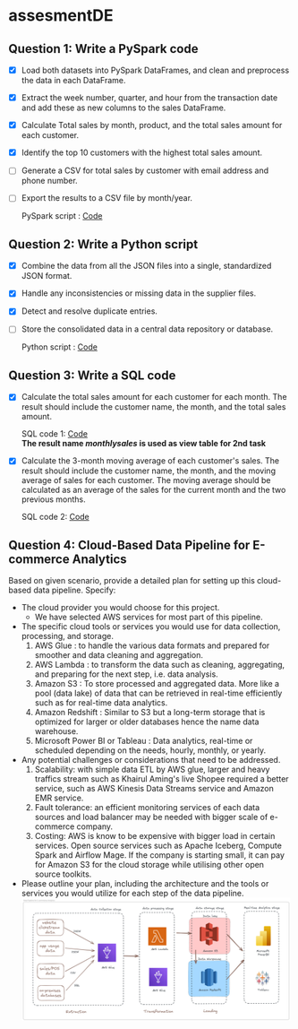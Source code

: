 # assesmentDE
## Question 1: Write a PySpark code
- [x] Load both datasets into PySpark DataFrames, and clean and preprocess the data in each DataFrame.
- [x] Extract the week number, quarter, and hour from the transaction date and add these as new columns to the sales DataFrame.
- [x] Calculate Total sales by month, product, and the total sales amount for each customer.
- [x] Identify the top 10 customers with the highest total sales amount.
- [ ] Generate a CSV for total sales by customer with email address and phone number.
- [ ] Export the results to a CSV file by month/year.
    
     PySpark script : [Code](./Q1.py)
## Question 2: Write a Python script
- [x] Combine the data from all the JSON files into a single, standardized JSON format.
- [x] Handle any inconsistencies or missing data in the supplier files.
- [x] Detect and resolve duplicate entries.
- [ ] Store the consolidated data in a central data repository or database.

     Python script : [Code](./Q2.py)

## Question 3: Write a SQL code
- [x] Calculate the total sales amount for each customer for each month. The result should include the customer name, the month, and the total sales amount.

     SQL code 1: [Code](./Q3.1.sql)     
**The result name *monthlysales* is used as view table for 2nd task**
- [x] Calculate the 3-month moving average of each customer's sales. The result should include the customer name, the month, and the moving average of sales for each customer. The moving average should be calculated as an average of the sales for the current month and the two previous months.

     SQL code 2: [Code](./Q3.2.sql)     

## Question 4: Cloud-Based Data Pipeline for E-commerce Analytics
Based on given scenario, provide a detailed plan for setting up this cloud-based data pipeline. Specify:
-	The cloud provider you would choose for this project.
      - We have selected AWS services for most part of this pipeline.
-	The specific cloud tools or services you would use for data collection, processing, and storage.
      1. AWS Glue : to handle the various data formats and prepared for smoother and data cleaning and aggregation.
      2. AWS Lambda : to transform the data such as cleaning, aggregating, and preparing for the next step, i.e. data analysis. 
      3. Amazon S3 : To store processed and aggregated data. More like a pool (data lake) of data that can be retrieved in real-time efficiently such as for real-time data analytics.
      4. Amazon Redshift : Similar to S3 but a long-term storage that is optimized for larger or older databases hence the name data warehouse. 
      5. Microsoft Power BI or Tableau : Data analytics, real-time or scheduled depending on the needs, hourly, monthly, or yearly. 
-	Any potential challenges or considerations that need to be addressed.
      1. Scalability: with simple data ETL by AWS glue, larger and heavy traffics stream such as Khairul Aming's live Shopee required a better service, such as AWS Kinesis Data Streams service and Amazon EMR service.
      2. Fault tolerance: an efficient monitoring services of each data sources and load balancer may be needed with bigger scale of e-commerce company.
      3. Costing: AWS is know to be expensive with bigger load in certain services. Open source services such as Apache Iceberg, Compute Spark and Airflow Mage. If the company is starting small, it can pay for Amazon S3 for the cloud storage while utilising other open source toolkits. 
-	Please outline your plan, including the architecture and the tools or services you would utilize for each step of the data pipeline.
      ![pipeline](./Data%20Pipeline%20for%20E-commerce%20Analytics.png)
